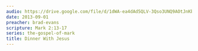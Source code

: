 ```yaml
---
audio: https://drive.google.com/file/d/1dWA-ea4dAd5QLV-3Qso3UNQ9AOtJnKba/view
date: 2013-09-01
preacher: brad-evans
scripture: Mark 2:13-17
series: the-gospel-of-mark
title: Dinner With Jesus
---
```

